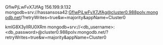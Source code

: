 GflwPjLwFvX7JfAg
156.199.9.132
mongodb+srv://hassansosa42:GflwPjLwFvX7JfAg@cluster0.988polv.mongodb.net/?retryWrites=true&w=majority&appName=Cluster0

kmlG8X3yIlRU0XRm
mongodb+srv://<db_username>:<db_password>@cluster0.988polv.mongodb.net/?retryWrites=true&w=majority&appName=Cluster0
